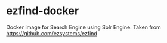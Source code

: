 # ezfind-docker

Docker image for Search Engine using Solr Engine. Taken from https://github.com/ezsystems/ezfind
